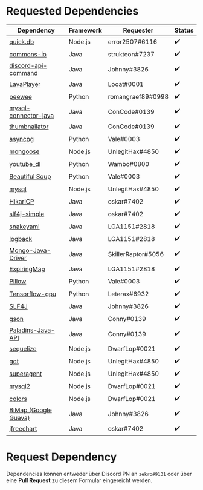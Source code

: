 # Requested Dependencies


| Dependency | Framework | Requester | Status |
|------------|-----------|-----------|--------|
| [quick.db](https://www.npmjs.com/package/quick.db)   | Node.js   | error2507#6116 | ✔️ |
| [commons-io](https://commons.apache.org/proper/commons-io/) | Java      | strukteon#7237 | ✔️ | 
| [discord-api-command](https://github.com/JohnnyJayJay/discord-api-command) | Java | Johnny#3826 | ✔️ |
| [LavaPlayer](https://github.com/sedmelluq/lavaplayer) | Java | Looat#0001 | ✔️ 
| [peewee](https://pypi.org/project/peewee/) | Python | romangraef89#0998 | ✔️ 
| [mysql-connector-java](https://mvnrepository.com/artifact/mysql/mysql-connector-java) | Java | ConCode#0139 | ✔️ 
| [thumbnailator](https://mvnrepository.com/artifact/net.coobird/thumbnailator) | Java | ConCode#0139 | ✔️
| [asyncpg](https://github.com/MagicStack/asyncpg) | Python | Vale#0003 | ✔️
| [mongoose](https://github.com/Automattic/mongoose) | Node.js | UnlegitHax#4850 | ✔️
| [youtube_dl](https://github.com/rg3/youtube-dl) | Python | Wambo#0800 | ✔️
| [Beautiful Soup](https://github.com/waylan/beautifulsoup) | Python | Vale#0003 | ✔️
| [mysql](https://github.com/mysqljs/mysql) | Node.js | UnlegitHax#4850 | ✔️
| [HikariCP](https://github.com/brettwooldridge/HikariCP) | Java | oskar#7402 | ✔️
| [slf4j-simple](https://mvnrepository.com/artifact/org.slf4j/slf4j-simple) | Java | oskar#7402 | ✔️
| [snakeyaml](https://bitbucket.org/asomov/snakeyaml/src/default/) | Java | LGA1151#2818 | ✔️ 
| [logback](https://github.com/qos-ch/logback) | Java | LGA1151#2818 | ✔️ 
| [Mongo-Java-Driver](https://mvnrepository.com/artifact/org.mongodb/mongo-java-driver) | Java | SkillerRaptor#5056 | ✔️
| [ExpiringMap](https://github.com/jhalterman/expiringmap) | Java | LGA1151#2818 | ✔️ 
| [Pillow](https://github.com/python-pillow/Pillow) | Python | Vale#0003 | ✔️ 
| [Tensorflow-gpu](https://www.tensorflow.org) | Python | Leterax#6932 | ✔️ 
| [SLF4J](https://www.slf4j.org/) | Java | Johnny#3826 | ✔️ 
| [gson](https://github.com/google/gson) | Java | Conny#0139 | ✔️ 
| [Paladins-Java-API](https://github.com/HeyZeer0/Paladins-Java-API) | Java | Conny#0139 | ✔️ 
| [sequelize](https://github.com/sequelize/sequelize) | Node.js | DwarfLop#0021 | ✔️ 
| [got](https://github.com/sindresorhus/got) | Node.js | UnlegitHax#4850 | ✔️ 
| [superagent](https://github.com/visionmedia/superagent) | Node.js | UnlegitHax#4850 | ✔️ 
| [mysql2](https://github.com/sidorares/node-mysql2/) | Node.js | DwarfLop#0021 | ✔️ 
| [colors](http://npmjs.com/package/colors) | Node.js | DwarfLop#0021 | ✔️ 
| [BiMap (Google Guava)](https://github.com/google/guava/blob/master/guava/src/com/google/common/collect) | Java | Johnny#3826 | ✔️ 
| [jfreechart](https://github.com/jfree/jfreechart) | Java | oskar#7402 | ✔️ 

# Request Dependency

Dependencies können entweder über Discord PN an `zekro#9131` oder über eine **Pull Request** zu diesem Formular eingereicht werden.
